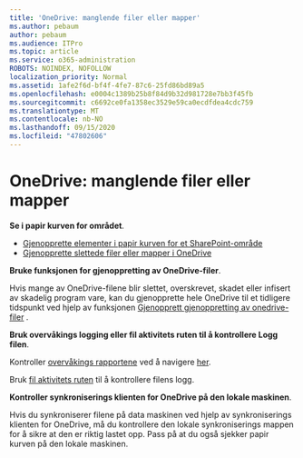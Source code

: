 ```yaml
---
title: 'OneDrive: manglende filer eller mapper'
ms.author: pebaum
author: pebaum
ms.audience: ITPro
ms.topic: article
ms.service: o365-administration
ROBOTS: NOINDEX, NOFOLLOW
localization_priority: Normal
ms.assetid: 1afe2f6d-bf4f-4fe7-87c6-25fd86bd89a5
ms.openlocfilehash: e0004c1389b25b8f84d9b32d981728e7bb3f45fb
ms.sourcegitcommit: c6692ce0fa1358ec3529e59ca0ecdfdea4cdc759
ms.translationtype: MT
ms.contentlocale: nb-NO
ms.lasthandoff: 09/15/2020
ms.locfileid: "47802606"
---
```

# <a name="onedrive-missing-files-or-folders"></a>OneDrive: manglende filer eller mapper

**Se i papir kurven for området**.

- [Gjenopprette elementer i papir kurven for et SharePoint-område](https://support.office.com/article/restore-deleted-items-from-the-site-collection-recycle-bin-5fa924ee-16d7-487b-9a0a-021b9062d14b)
- [Gjenopprette slettede filer eller mapper i OneDrive](https://support.office.com/article/Restore-deleted-files-or-folders-in-OneDrive-949ada80-0026-4db3-a953-c99083e6a84f)


**Bruke funksjonen for gjenoppretting av OneDrive-filer**. 

Hvis mange av OneDrive-filene blir slettet, overskrevet, skadet eller infisert av skadelig program vare, kan du gjenopprette hele OneDrive til et tidligere tidspunkt ved hjelp av funksjonen [Gjenopprett gjenoppretting av onedrive-filer](https://support.office.com/article/Restore-your-OneDrive-fa231298-759d-41cf-bcd0-25ac53eb8a15) .


**Bruk overvåkings logging eller fil aktivitets ruten til å kontrollere Logg filen**.

Kontroller [overvåkings rapportene](https://docs.microsoft.com/microsoft-365/compliance/search-the-audit-log-in-security-and-compliance) ved å navigere [her](https://sip.protection.office.com/).


Bruk [fil aktivitets ruten](https://support.office.com/article/File-activity-in-a-document-library-6105ecda-1dd0-4f6f-9542-102bf5c0ffe0) til å kontrollere filens logg.


**Kontroller synkroniserings klienten for OneDrive på den lokale maskinen**.

Hvis du synkroniserer filene på data maskinen ved hjelp av synkroniserings klienten for OneDrive, må du kontrollere den lokale synkroniserings mappen for å sikre at den er riktig lastet opp. Pass på at du også sjekker papir kurven på den lokale maskinen.

